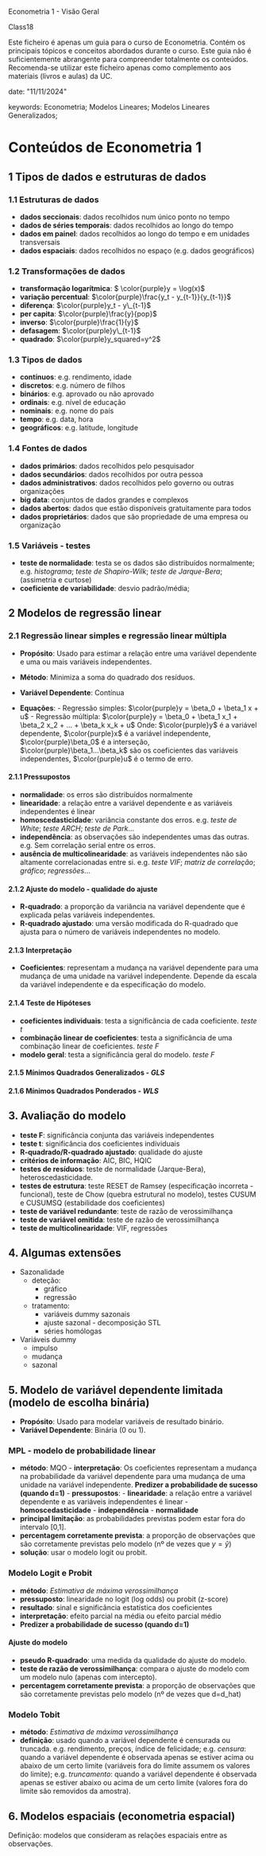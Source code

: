 Econometria 1 - Visão Geral

Class18

Este ficheiro é apenas um guia para o curso de Econometria. Contém os principais tópicos e conceitos abordados durante o curso. Este guia não é suficientemente abrangente para compreender totalmente os conteúdos. Recomenda-se utilizar este ficheiro apenas como complemento aos materiais (livros e aulas) da UC.

date: "11/11/2024"

keywords: Econometria; Modelos Lineares; Modelos Lineares Generalizados;

# Conteúdos de Econometria 1

## 1 Tipos de dados e estruturas de dados

### 1.1 Estruturas de dados

-   **dados seccionais**: dados recolhidos num único ponto no tempo
-   **dados de séries temporais**: dados recolhidos ao longo do tempo
-   **dados em painel**: dados recolhidos ao longo do tempo e em unidades transversais
-   **dados espaciais**: dados recolhidos no espaço (e.g. dados geográficos)

### 1.2 Transformações de dados

-   **transformação logarítmica**: $ \color{purple}y = \log(x)$
-   **variação percentual**: $\color{purple}\frac{y_t - y_{t-1}}{y_{t-1}}$
-   **diferença**: $\color{purple}y_t - y\_{t-1}$
-   **per capita**: $\color{purple}\frac{y}{pop}$
-   **inverso**: $\color{purple}\frac{1}{y}$
-   **defasagem**: $\color{purple}y\_{t-1}$
-   **quadrado**: $\color{purple}y_squared=y^2$

### 1.3 Tipos de dados

-   **contínuos**: e.g. rendimento, idade
-   **discretos**: e.g. número de filhos
-   **binários**: e.g. aprovado ou não aprovado
-   **ordinais**: e.g. nível de educação
-   **nominais**: e.g. nome do país
-   **tempo**: e.g. data, hora
-   **geográficos**: e.g. latitude, longitude

### 1.4 Fontes de dados

-   **dados primários**: dados recolhidos pelo pesquisador
-   **dados secundários**: dados recolhidos por outra pessoa
-   **dados administrativos**: dados recolhidos pelo governo ou outras organizações
-   **big data**: conjuntos de dados grandes e complexos
-   **dados abertos**: dados que estão disponíveis gratuitamente para todos
-   **dados proprietários**: dados que são propriedade de uma empresa ou organização

### 1.5 Variáveis - testes

-   **teste de normalidade**: testa se os dados são distribuídos normalmente; e.g. *histograma*; *teste de Shapiro-Wilk*; *teste de Jarque-Bera*; (assimetria e curtose)
-   **coeficiente de variabilidade**: desvio padrão/média;

## 2 Modelos de regressão linear

### 2.1 Regressão linear simples e regressão linear múltipla
-   **Propósito**: Usado para estimar a relação entre uma variável dependente e uma ou mais variáveis independentes.
-   **Método**: Minimiza a soma do quadrado dos resíduos.
-   **Variável Dependente**: Contínua

-   **Equações**:
                - Regressão simples: $\color{purple}y = \beta_0 + \beta_1 x + u$
                - Regressão múltipla: $\color{purple}y = \beta_0 + \beta_1 x_1 + \beta_2 x_2 + ... + \beta_k x_k + u$
                Onde: $\color{purple}y$ é a variável dependente, $\color{purple}x$ é a variável independente, $\color{purple}\beta_0$ é a interseção, $\color{purple}\beta_1...\beta_k$ são os coeficientes das variáveis independentes, $\color{purple}u$ é o termo de erro.

#### 2.1.1 Pressupostos

-   **normalidade**: os erros são distribuídos normalmente
-   **linearidade**: a relação entre a variável dependente e as variáveis independentes é linear
-   **homoscedasticidade**: variância constante dos erros. e.g. *teste de White*; *teste ARCH*; *teste de Park*...
-   **independência**: as observações são independentes umas das outras. e.g. Sem correlação serial entre os erros.
-   **ausência de multicolinearidade**: as variáveis independentes não são altamente correlacionadas entre si. e.g. *teste VIF*; *matriz de correlação*; *gráfico*; *regressões*...

#### 2.1.2 Ajuste do modelo - qualidade do ajuste

-   **R-quadrado**: a proporção da variância na variável dependente que é explicada pelas variáveis independentes.
-   **R-quadrado ajustado**: uma versão modificada do R-quadrado que ajusta para o número de variáveis independentes no modelo.

#### 2.1.3 Interpretação

-   **Coeficientes**: representam a mudança na variável dependente para uma mudança de uma unidade na variável independente. Depende da escala da variável independente e da especificação do modelo.

#### 2.1.4 Teste de Hipóteses

-   **coeficientes individuais**: testa a significância de cada coeficiente. *teste t*
-   **combinação linear de coeficientes**: testa a significância de uma combinação linear de coeficientes. *teste F*
-   **modelo geral**: testa a significância geral do modelo. *teste F*

#### 2.1.5 Mínimos Quadrados Generalizados - *GLS*

#### 2.1.6 Mínimos Quadrados Ponderados - *WLS*

## 3. Avaliação do modelo

-   **teste F**: significância conjunta das variáveis independentes
-   **teste t**: significância dos coeficientes individuais
-   **R-quadrado/R-quadrado ajustado**: qualidade do ajuste
-   **critérios de informação**: AIC, BIC, HQIC
-   **testes de resíduos**: teste de normalidade (Jarque-Bera), heteroscedasticidade.
-   **testes de estrutura**: teste RESET de Ramsey (especificação incorreta - funcional), teste de Chow (quebra estrutural no modelo), testes CUSUM e CUSUMSQ (estabilidade dos coeficientes)
-   **teste de variável redundante**: teste de razão de verossimilhança
-   **teste de variável omitida**: teste de razão de verossimilhança
-   **teste de multicolinearidade**: VIF, regressões

## 4. Algumas extensões

- Sazonalidade
    - deteção:
        - gráfico
        - regressão
    - tratamento:
        - variáveis dummy sazonais
        - ajuste sazonal - decomposição STL
        - séries homólogas
- Variáveis dummy
    - impulso
    - mudança
    - sazonal

## 5. Modelo de variável dependente limitada (modelo de escolha binária)

-   **Propósito**: Usado para modelar variáveis de resultado binário.
-   **Variável Dependente**: Binária (0 ou 1).

### MPL - modelo de probabilidade linear

-   **método**: MQO
        -   **interpretação**: Os coeficientes representam a mudança na probabilidade da variável dependente para uma mudança de uma unidade na variável independente. **Predizer a probabilidade de sucesso (quando d=1)**
        -   **pressupostos**:
                -   **linearidade**: a relação entre a variável dependente e as variáveis independentes é linear
                -   **homoscedasticidade**
                -   **independência**
                -   **normalidade**
-   **principal limitação**: as probabilidades previstas podem estar fora do intervalo [0,1].
-   **percentagem corretamente prevista**: a proporção de observações que são corretamente previstas pelo modelo (nº de vezes que $y = \hat{y}$)
-   **solução**: usar o modelo logit ou probit.

### Modelo Logit e Probit

-   **método**: *Estimativa de máxima verossimilhança*
-   **pressuposto**: linearidade no logit (log odds) ou probit (z-score)
-   **resultado**: sinal e significância estatística dos coeficientes
-   **interpretação**: efeito parcial na média ou efeito parcial médio
-   **Predizer a probabilidade de sucesso (quando d=1)**

#### Ajuste do modelo

-   **pseudo R-quadrado**: uma medida da qualidade do ajuste do modelo.
-   **teste de razão de verossimilhança**: compara o ajuste do modelo com um modelo nulo (apenas com intercepto).
-   **percentagem corretamente prevista**: a proporção de observações que são corretamente previstas pelo modelo (nº de vezes que d=d_hat)

### Modelo Tobit

-   **método**: *Estimativa de máxima verossimilhança*
-   **definição**: usado quando a variável dependente é censurada ou truncada. e.g. rendimento, preços, índice de felicidade; e.g. *censura*: quando a variável dependente é observada apenas se estiver acima ou abaixo de um certo limite (variáveis fora do limite assumem os valores do limite); e.g. *truncamento*: quando a variável dependente é observada apenas se estiver abaixo ou acima de um certo limite (valores fora do limite são removidos da amostra).

## 6. Modelos espaciais (econometria espacial)

Definição: modelos que consideram as relações espaciais entre as observações.
